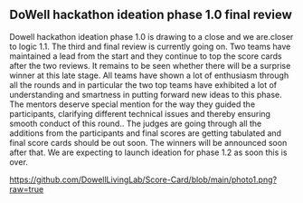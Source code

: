 
## DoWell hackathon ideation phase 1.0 final review 

Dowell hackathon ideation phase 1.0 is drawing to a close and we are.closer to logic 1.1. The third and final review is currently going on. Two teams have maintained a lead from the start and they continue to top the score cards after the two reviews. It remains to be seen whether there will be a surprise winner at this late stage. All teams have shown a lot of enthusiasm through all the rounds and in particular the two top teams have exhibited a lot of understanding and smartness in putting forward new ideas to this phase. The mentors deserve special mention for the way they guided the participants, clarifying different technical issues and thereby ensuring smooth conduct of this round.. The judges are going through all the additions from the participants and final scores are getting tabulated and final score cards should be out soon. The winners will be announced soon after that.  We are expecting to launch ideation for phase 1.2 as soon this is over.

https://github.com/DowellLivingLab/Score-Card/blob/main/photo1.png?raw=true
